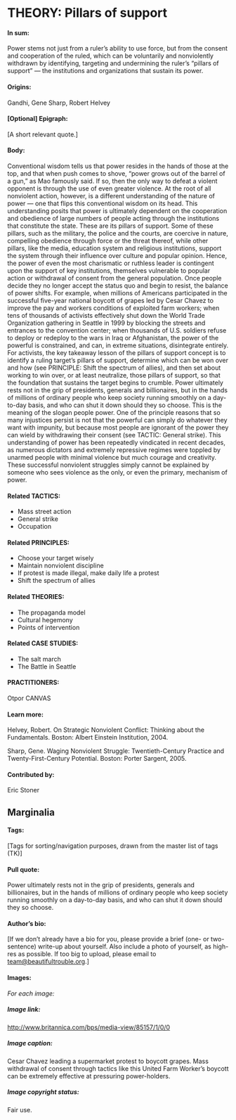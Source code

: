 # THEORY: Pillars of support
 
#### In sum: 
Power stems not just from a ruler’s ability to use force, but from the consent and cooperation of the ruled, which can be voluntarily and nonviolently withdrawn by identifying, targeting and undermining the ruler’s “pillars of support” — the institutions and organizations that sustain its power. 
 
#### Origins:
Gandhi, Gene Sharp, Robert Helvey

#### [Optional] Epigraph: 
[A short relevant quote.]

#### Body: 
Conventional wisdom tells us that power resides in the hands of those at the top, and that when push comes to shove, “power grows out of the barrel of a gun,” as Mao famously said. If so, then the only way to defeat a violent opponent is through the use of even greater violence.
At the root of all nonviolent action, however, is a different understanding of the nature of power — one that flips this conventional wisdom on its head. This understanding posits that power is ultimately dependent on the cooperation and obedience of large numbers of people acting through the institutions that constitute the state. These are its pillars of support. 
Some of these pillars, such as the military, the police and the courts, are coercive in nature, compelling obedience through force or the threat thereof, while other pillars, like the media, education system and religious institutions, support the system through their influence over culture and popular opinion. Hence, the power of even the most charismatic or ruthless leader is contingent upon the support of key institutions, themselves vulnerable to popular action or withdrawal of consent from the general population.
 	Once people decide they no longer accept the status quo and begin to resist, the balance of power shifts. For example, when millions of Americans participated in the successful five-year national boycott of grapes led by Cesar Chavez to improve the pay and workers conditions of exploited farm workers; when tens of thousands of activists effectively shut down the World Trade Organization gathering in Seattle in 1999 by blocking the streets and entrances to the convention center; when thousands of U.S. soldiers refuse to deploy or redeploy to the wars in Iraq or Afghanistan, the power of the powerful is constrained, and can, in extreme situations, disintegrate entirely.
	For activists, the key takeaway lesson of the pillars of support concept is to identify a ruling target’s pillars of support, determine which can be won over and how (see PRINCIPLE: Shift the spectrum of allies), and then set about working to win over, or at least neutralize, those pillars of support, so that the foundation that sustains the target begins to crumble.
 	Power ultimately rests not in the grip of presidents, generals and billionaires, but in the hands of millions of ordinary people who keep society running smoothly on a day-to-day basis, and who can shut it down should they so choose. This is the meaning of the slogan people power. One of the principle reasons that so many injustices persist is not that the powerful can simply do whatever they want with impunity, but because most people are ignorant of the power they can wield by withdrawing their consent (see TACTIC: General strike).
This understanding of power has been repeatedly vindicated in recent decades, as numerous dictators and extremely repressive regimes were toppled by unarmed people with minimal violence but much courage and creativity. These successful nonviolent struggles simply cannot be explained by someone who sees violence as the only, or even the primary, mechanism of power.
 
#### Related TACTICS: 
* Mass street action
* General strike
* Occupation

#### Related PRINCIPLES: 
* Choose your target wisely
* Maintain nonviolent discipline
* If protest is made illegal, make daily life a protest
* Shift the spectrum of allies
 
#### Related THEORIES: 
* The propaganda model
* Cultural hegemony
* Points of intervention

#### Related CASE STUDIES:
* The salt march
* The Battle in Seattle

#### PRACTITIONERS: 
Otpor
CANVAS
 
#### Learn more: 
Helvey, Robert. On Strategic Nonviolent Conflict: Thinking about the Fundamentals. Boston: Albert Einstein Institution, 2004.

Sharp, Gene. Waging Nonviolent Struggle: Twentieth-Century Practice and Twenty-First-Century Potential. Boston: Porter Sargent, 2005.

#### Contributed by: 
Eric Stoner

## Marginalia 

#### Tags:  
[Tags for sorting/navigation purposes, drawn from the master list of tags (TK)]

#### Pull quote: 
Power ultimately rests not in the grip of presidents, generals and billionaires, but in the hands of millions of ordinary people who keep society running smoothly on a day-to-day basis, and who can shut it down should they so choose.

#### Author’s bio: 
[If we don’t already have a bio for you, please provide a brief (one- or two-sentence) write-up about yourself. Also include a photo of yourself, as high-res as possible. If too big to upload, please email to team@beautifultrouble.org.]

#### Images: 
_For each image:_
##### Image link: 
http://www.britannica.com/bps/media-view/85157/1/0/0

##### Image caption: 
Cesar Chavez leading a supermarket protest to boycott grapes. Mass withdrawal of consent through tactics like this United Farm Worker’s boycott can be extremely effective at pressuring power-holders.

##### Image copyright status: 
Fair use.